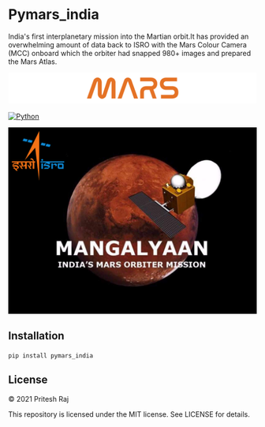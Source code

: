 # Pymars_india
India's first interplanetary mission into the Martian orbit.It has provided an overwhelming amount of data back to ISRO with the Mars Colour Camera (MCC) onboard which the orbiter had snapped 980+ images and prepared the Mars Atlas.

![alt text](https://github.com/Priteshraj10/Pymars_india/blob/master/files/mars-logo-title.png)

[![Python](https://img.shields.io/pypi/pyversions/pymars_india.svg?style=plastic)](https://badge.fury.io/py/pymars_india)


![alt text](https://github.com/Priteshraj10/Pymars_india/blob/master/files/70685875.cms_.png)

## Installation
```pip install pymars_india```


## License

© 2021 Pritesh Raj

This repository is licensed under the MIT license. See LICENSE for details.


